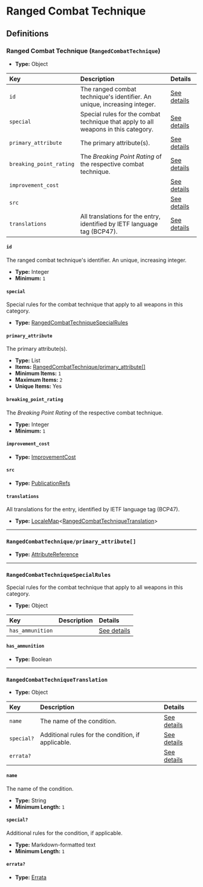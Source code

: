 # Ranged Combat Technique

## Definitions

### <a name="RangedCombatTechnique"></a> Ranged Combat Technique (`RangedCombatTechnique`)

- **Type:** Object

Key | Description | Details
:-- | :-- | :--
`id` | The ranged combat technique's identifier. An unique, increasing integer. | <a href="#RangedCombatTechnique/id">See details</a>
`special` | Special rules for the combat technique that apply to all weapons in this category. | <a href="#RangedCombatTechnique/special">See details</a>
`primary_attribute` | The primary attribute(s). | <a href="#RangedCombatTechnique/primary_attribute">See details</a>
`breaking_point_rating` | The *Breaking Point Rating* of the respective combat technique. | <a href="#RangedCombatTechnique/breaking_point_rating">See details</a>
`improvement_cost` |  | <a href="#RangedCombatTechnique/improvement_cost">See details</a>
`src` |  | <a href="#RangedCombatTechnique/src">See details</a>
`translations` | All translations for the entry, identified by IETF language tag (BCP47). | <a href="#RangedCombatTechnique/translations">See details</a>

#### <a name="RangedCombatTechnique/id"></a> `id`

The ranged combat technique's identifier. An unique, increasing integer.

- **Type:** Integer
- **Minimum:** `1`

#### <a name="RangedCombatTechnique/special"></a> `special`

Special rules for the combat technique that apply to all weapons in this category.

- **Type:** <a href="#RangedCombatTechniqueSpecialRules">RangedCombatTechniqueSpecialRules</a>

#### <a name="RangedCombatTechnique/primary_attribute"></a> `primary_attribute`

The primary attribute(s).

- **Type:** List
- **Items:** <a href="#RangedCombatTechnique/primary_attribute[]">RangedCombatTechnique/primary_attribute[]</a>
- **Minimum Items:** `1`
- **Maximum Items:** `2`
- **Unique Items:** Yes

#### <a name="RangedCombatTechnique/breaking_point_rating"></a> `breaking_point_rating`

The *Breaking Point Rating* of the respective combat technique.

- **Type:** Integer
- **Minimum:** `1`

#### <a name="RangedCombatTechnique/improvement_cost"></a> `improvement_cost`

- **Type:** <a href="./_ImprovementCost.md#ImprovementCost">ImprovementCost</a>

#### <a name="RangedCombatTechnique/src"></a> `src`

- **Type:** <a href="./source/_PublicationRef.md#PublicationRefs">PublicationRefs</a>

#### <a name="RangedCombatTechnique/translations"></a> `translations`

All translations for the entry, identified by IETF language tag (BCP47).

- **Type:** <a href="./_LocaleMap.md#LocaleMap">LocaleMap</a>&lt;<a href="#RangedCombatTechniqueTranslation">RangedCombatTechniqueTranslation</a>&gt;

---

### <a name="RangedCombatTechnique/primary_attribute[]"></a> `RangedCombatTechnique/primary_attribute[]`

- **Type:** <a href="./_SimpleReferences.md#AttributeReference">AttributeReference</a>

---

### <a name="RangedCombatTechniqueSpecialRules"></a> `RangedCombatTechniqueSpecialRules`

Special rules for the combat technique that apply to all weapons in this category.

- **Type:** Object

Key | Description | Details
:-- | :-- | :--
`has_ammunition` |  | <a href="#RangedCombatTechniqueSpecialRules/has_ammunition">See details</a>

#### <a name="RangedCombatTechniqueSpecialRules/has_ammunition"></a> `has_ammunition`

- **Type:** Boolean

---

### <a name="RangedCombatTechniqueTranslation"></a> `RangedCombatTechniqueTranslation`

- **Type:** Object

Key | Description | Details
:-- | :-- | :--
`name` | The name of the condition. | <a href="#RangedCombatTechniqueTranslation/name">See details</a>
`special?` | Additional rules for the condition, if applicable. | <a href="#RangedCombatTechniqueTranslation/special">See details</a>
`errata?` |  | <a href="#RangedCombatTechniqueTranslation/errata">See details</a>

#### <a name="RangedCombatTechniqueTranslation/name"></a> `name`

The name of the condition.

- **Type:** String
- **Minimum Length:** `1`

#### <a name="RangedCombatTechniqueTranslation/special"></a> `special?`

Additional rules for the condition, if applicable.

- **Type:** Markdown-formatted text
- **Minimum Length:** `1`

#### <a name="RangedCombatTechniqueTranslation/errata"></a> `errata?`

- **Type:** <a href="./source/_Erratum.md#Errata">Errata</a>
